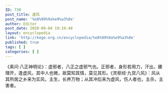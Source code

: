 ```yaml
---
ID: 730
post_title: 虚风
post_name: '%e8%99%9a%e9%a3%8e'
author: Editor
post_date: 2020-09-04 19:19:48
layout: encyclopedia
link: 'http://kege.org.cn/encyclopedia/%e8%99%9a%e9%a3%8e'
published: true
tags: [ ]
categories: [ ]
---
```

<!-- wp:paragraph -->
<p>《素问·八正神明论》：虚邪者，八正之虚邪气也。正邪者，身形若用力，汗出，腠理开，逢虚风，其中人也微，故莫知其情，莫见其形。《灵枢经·九宫八风》：风从其所居之乡来为实风，主生，长养万物；从其冲后来为虚风，伤人者也，主杀，主害者。</p>
<!-- /wp:paragraph -->